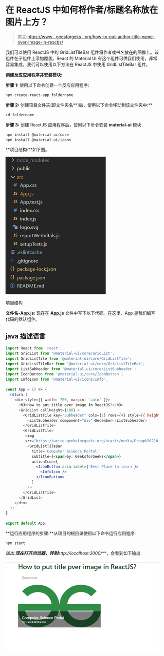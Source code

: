 # 在 ReactJS 中如何将作者/标题名称放在图片上方？

> 原文:[https://www . geesforgeks . org/how-to-put-author-title-name-over-image-in-reactjs/](https://www.geeksforgeeks.org/how-to-put-author-title-name-over-image-in-reactjs/)

我们可以使用 ReactJS 中的 GridListTileBar 组件将作者或书名放在的图像上。该组件在子组件上添加覆盖。React 的 Material UI 有这个组件可供我们使用，非常容易集成。我们可以使用以下方法在 ReactJS 中使用 GridListTileBar 组件。

**创建反应应用程序并安装模块:**

**步骤 1:** 使用以下命令创建一个反应应用程序:

```jsx
npx create-react-app foldername
```

**步骤 2:** 创建项目文件夹(即文件夹名**)后，使用以下命令移动到该文件夹中:**

```jsx
cd foldername
```

**步骤 3:** 创建 ReactJS 应用程序后，使用以下命令安装 **material-ui** 模块:

```jsx
npm install @material-ui/core
npm install @material-ui/icons
```

**项目结构:**如下图。

![](img/f04ae0d8b722a9fff0bd9bd138b29c23.png)

项目结构

**文件名-App.js:** 现在在 **App.js** 文件中写下以下代码。在这里，App 是我们编写代码的默认组件。

## java 描述语言

```jsx
import React from 'react';
import GridList from '@material-ui/core/GridList';
import GridListTile from '@material-ui/core/GridListTile';
import GridListTileBar from '@material-ui/core/GridListTileBar';
import ListSubheader from '@material-ui/core/ListSubheader';
import IconButton from '@material-ui/core/IconButton';
import InfoIcon from '@material-ui/icons/Info';

const App = () => {
  return (
    <div style={{ width: 700, margin: 'auto' }}>
      <h3>How to put title over image in ReactJS?</h3>
      <GridList cellHeight={180} >
        <GridListTile key="Subheader" cols={2} rows={4} style={{ height: 'auto' }}>
          <ListSubheader component="div">December</ListSubheader>
        </GridListTile>
        <GridListTile>
         <img
         src="https://write.geeksforgeeks.org/static/media/Group%20210.08204759.svg"/>
          <GridListTileBar
            title='Computer Science Portal'
            subtitle={<span>by: GeeksforGeeks</span>}
            actionIcon={
              <IconButton aria-label={`Best Place to learn`}>
                <InfoIcon />
              </IconButton>
            }
          />
        </GridListTile>
      </GridList>
    </div>
  );
}

export default App;
```

**运行应用程序的步骤:**从项目的根目录使用以下命令运行应用程序:

```jsx
npm start
```

**输出:**现在打开浏览器，转到***http://localhost:3000/***，会看到如下输出:

![](img/4be55f95639c77c97ce891ed8a2ade2e.png)
